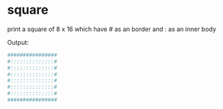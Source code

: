 # square

print a square of 8 x 16 which have # as an border and : as an inner body

Output:

```bash
################
#::::::::::::::#
#::::::::::::::#
#::::::::::::::#
#::::::::::::::#
#::::::::::::::#
#::::::::::::::#
################
```
